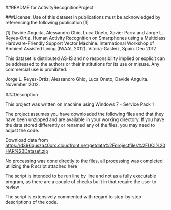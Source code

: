 ##README for ActivityRecognitionProject

###License:
Use of this dataset in publications must be acknowledged by referencing the following publication [1] 

[1] Davide Anguita, Alessandro Ghio, Luca Oneto, Xavier Parra and Jorge L. Reyes-Ortiz. Human Activity Recognition on Smartphones using a Multiclass Hardware-Friendly Support Vector Machine. International Workshop of Ambient Assisted Living (IWAAL 2012). Vitoria-Gasteiz, Spain. Dec 2012

This dataset is distributed AS-IS and no responsibility implied or explicit can be addressed to the authors or their institutions for its use or misuse. Any commercial use is prohibited.

Jorge L. Reyes-Ortiz, Alessandro Ghio, Luca Oneto, Davide Anguita. November 2012.

###Description

This project was written on machine using Windows 7 - Service Pack 1

The project assumes you have downloaded the following files and that they have been unzipped and are available in your working directory. If you have the data stored differently or renamed any of the files, you may need to adjust the code.

Download data from https://d396qusza40orc.cloudfront.net/getdata%2Fprojectfiles%2FUCI%20HAR%20Dataset.zip

No processing was done directly to the files, all processing was completed utilizing the R script attached here

The script is intended to be run line by line and not as a fully executable program, as there are a couple of checks built in that require the user to review

The script is extensively commented with regard to step-by-step descriptions of the code.
